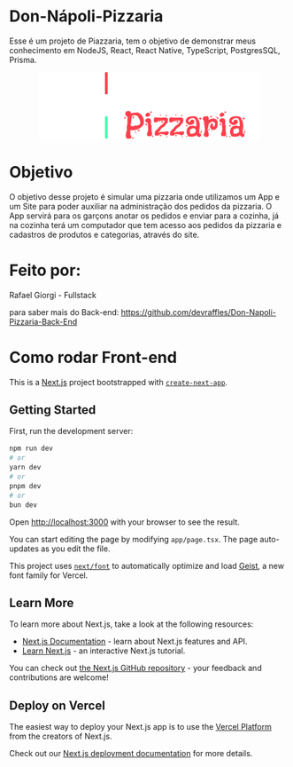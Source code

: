 # Don-Nápoli-Pizzaria
Esse é um projeto de Piazzaria, tem o objetivo de demonstrar meus conhecimento em NodeJS, React, React Native, TypeScript, PostgresSQL, Prisma.

<div align="center" width="600px">
  <img alt="Logo Don-Napoli-Pizzaria" src="https://github.com/devraffles/Don-Napoli-Pizzaria/blob/main/IMG-README/logo-Pizzaria-completa-white.svg" width="400px" heght="400px"/>
</div>

# Objetivo
O objetivo desse projeto é simular uma pizzaria onde utilizamos um App e um Site para poder auxiliar na administração dos pedidos da pizzaria. O App servirá para os garçons anotar os pedidos e enviar para a cozinha, já na cozinha terá um computador que tem acesso aos pedidos da pizzaria e cadastros de produtos e categorias, através do site.
# Feito por:
Rafael Giorgi - Fullstack

para saber mais do Back-end: https://github.com/devraffles/Don-Napoli-Pizzaria-Back-End

# Como rodar Front-end

This is a [Next.js](https://nextjs.org) project bootstrapped with [`create-next-app`](https://nextjs.org/docs/app/api-reference/cli/create-next-app).

## Getting Started

First, run the development server:

```bash
npm run dev
# or
yarn dev
# or
pnpm dev
# or
bun dev
```

Open [http://localhost:3000](http://localhost:3000) with your browser to see the result.

You can start editing the page by modifying `app/page.tsx`. The page auto-updates as you edit the file.

This project uses [`next/font`](https://nextjs.org/docs/app/building-your-application/optimizing/fonts) to automatically optimize and load [Geist](https://vercel.com/font), a new font family for Vercel.

## Learn More

To learn more about Next.js, take a look at the following resources:

- [Next.js Documentation](https://nextjs.org/docs) - learn about Next.js features and API.
- [Learn Next.js](https://nextjs.org/learn) - an interactive Next.js tutorial.

You can check out [the Next.js GitHub repository](https://github.com/vercel/next.js) - your feedback and contributions are welcome!

## Deploy on Vercel

The easiest way to deploy your Next.js app is to use the [Vercel Platform](https://vercel.com/new?utm_medium=default-template&filter=next.js&utm_source=create-next-app&utm_campaign=create-next-app-readme) from the creators of Next.js.

Check out our [Next.js deployment documentation](https://nextjs.org/docs/app/building-your-application/deploying) for more details.

